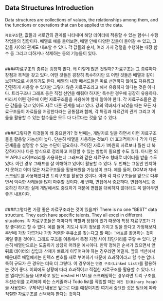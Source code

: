 ## Data Structures Introduction

Data structures are collections of values, the relationships among them, and the functions or operations that can be applied to the data.

`자료구조`란, 값들과 서로간의 관계를 나타내며 해당 데이터에 적용할 수 있는 함수나 수행 작업들의 집합이다. 배열로 예를 들어보면, 배열 안에 다양한 값들이 들어갈 수 있고, 그 값들 사이의 관계도 내포할 수 있다. 각 값들의 순서, 여러 가지 정렬을 수행하는 내장 함수 등 그리고 더하거나 삭제하는 등의 기능들이 있다.
<br></br>

####자료구조의 종류는 굉장히 많다. 왜 이렇게 많은 것일까?
자료구조는 그 종류마다 장점과 목적을 갖고 있다. 어떤 것들은 굉장히 특수하지만 또 어떤 것들은 배열과 같이 보편적으로 사용되기도 한다. 배열의 내장 메서드들은 따로 선언하지 않아도 자유롭고 간편하게 사용할 수 있지만 그렇지 않은 자료구조라고 해서 유용하지 않다는 것은 아니다. 트리구조나 그래프 등은 직접 선언을 해줘야 하지만 특수한 경우에 굉장히 유용하다. 따라서 어떤 경우에 이런 자료구조들을 사용해야 할지 알아야 한다. 각 자료구조들은 같은 값들을 갖고 있어도 서로 다른 관계를 띄고 있다. 강의 막바지가 되었을 때는 모든 자료구조들이 자료들을 저장한다라는 공통점과 함께, 각 특징과 자료간의 관계 그리고 이들을 활용할 수 있는 함수들은 모두 다 다르다는 것을 알 수 있다.
<br></br>

####그렇다면 이것들이 왜 중요한가?
첫 번째는, 개발자로 일을 하면서 이런 자료구조들을 활용할 가능성이 높다. 단순히 배열을 사용하는 것보다 더 효과적이거나 각기 다른 관계들을 설명할 수 있는 수단이 필요하다. 주어진 자료가 1차원의 자료보다 훨씬 더 복잡하다거나 다른 방식으로 정리하고 저장할 수 있는 방법이 필요할 수도 있다. 아니면 외부 API나 라이브러리를 사용하는데 그래프와 같은 자료구조 형태로 데이터를 받을 수도 있다. 이런 경우 그래프를 잘 이해하고 있어야 활용할 수 있다.
두 번째는 그동안 인지하지 못하고 이미 많은 자료구조들을 활용해왔을 가능성이 크다. 예를 들어, DOM과 자바스크립트를 사용해왔다면 트리구조를 활용한 것이다. 아마 각 자료구조들을 앞으로 다루면서 익숙한 사례들을 많이 마주할 것이다.
세 번째, 면접에서 중요하다. 면접에서도 중요하긴 하지만 실제 개발에서도 중요하기 때문에 면접을 대비하지 않더라도 꼭 알아두면 좋은 내용이다.
<br></br>

####그렇다면 가장 좋은 자료구조라는 것이 있을까?
There is no one "BEST" data structure. They each have specific talents. They all excel in different situations.
각 자료구조들은 저마다의 역할과 장점이 있기 때문에 특정 자료구조가 가장 좋다라고 할 수 없다.
예를 들어, 지도나 위치 정보를 가지고 일을 한다고 가정해보자. 주변에 가장 가깝거나 가장 저렴한 주유소를 찾는다고 할 때는 `그래프`를 활용하는 것이 제일 좋을 것이다. 그래프 구조를 이용해서 특정 지점 사이 최단거리를 구할 수 있다. 단순히 배열만으로는 도출하기 상당히 어려운 예시이다.
만약 정해진 순서가 있으면서 앞뒤로 데이터의 삽입과 삭제가 빠르게 이루어져야 하는 경우라면 어떨까. 앞의 섹션에서 배운대로 배열에서는 인덱스 번호를 새로 부여하기 때문에 효과적이라고 할 수는 없다. 특히 규모가 큰 경우는 더욱 더 그렇다. 이 경우에는 `연결 구조(Linked List)`를 활용하는 것이 좋다.
이외에도 상황에 따라 효과적이고 적절한 자료구조를 활용할 수 있다. 다른 엘리먼트들을 내포하고 있는 nested HTML을 스크래핑하는 경우라면 트리 구조를, 우선순위를 고려해야 하는 스케줄러나 Todo list를 작업할 때는 `이진 힙(Binary heap)`을 사용한다.
구체적인 내용은 앞으로 다룰 예정이지만 여기서 중요한 것은 필요에 따라 적절한 자료구조를 선택해야 한다는 것이다.
